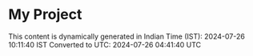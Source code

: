 # My Project

This content is dynamically generated in Indian Time (IST): 2024-07-26 10:11:40 IST
Converted to UTC: 2024-07-26 04:41:40 UTC
